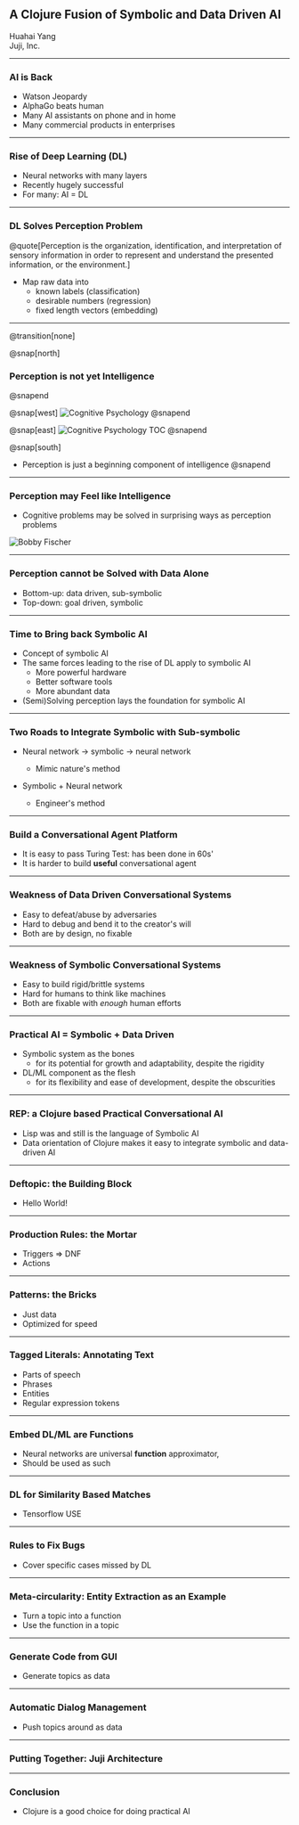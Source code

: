 ## A Clojure Fusion of Symbolic and Data Driven AI

Huahai Yang
<br>
Juji, Inc.

---

### AI is Back

- Watson Jeopardy
- AlphaGo beats human
- Many AI assistants on phone and in home
- Many commercial products in enterprises

---

### Rise of Deep Learning (DL)

- Neural networks with many layers
- Recently hugely successful
- For many: AI = DL

---

### DL Solves Perception Problem

@quote[Perception is the organization, identification, and interpretation of sensory information in order to represent and understand the presented information, or the environment.]

- Map raw data into
  - known labels (classification)
  - desirable numbers (regression)
  - fixed length vectors (embedding)

---
@transition[none]

@snap[north]
### Perception is not yet Intelligence
@snapend

@snap[west]
![Cognitive Psychology](asset/img/cognitive-psychology.jpg)
@snapend

@snap[east]
![Cognitive Psychology TOC](asset/img/cognitive-psychology-toc.png)
@snapend

@snap[south]
- Perception is just a beginning component of intelligence
@snapend
---

### Perception may Feel like Intelligence

- Cognitive problems may be solved in surprising ways as perception problems

![Bobby Fischer](asset/img/BobbyFischer.jpg)


---

### Perception cannot be Solved with Data Alone

- Bottom-up: data driven, sub-symbolic
- Top-down: goal driven, symbolic

---

### Time to Bring back Symbolic AI

- Concept of symbolic AI
- The same forces leading to the rise of DL apply to symbolic AI
  - More powerful hardware
  - Better software tools
  - More abundant data
- (Semi)Solving perception lays the foundation for symbolic AI

---

### Two Roads to Integrate Symbolic with Sub-symbolic

- Neural network -> symbolic -> neural network
  - Mimic nature's method

- Symbolic + Neural network
  - Engineer's method

---

### Build a Conversational Agent Platform

- It is easy to pass Turing Test: has been done in 60s'
- It is harder to build **useful** conversational agent

---

### Weakness of Data Driven Conversational Systems

- Easy to defeat/abuse by adversaries
- Hard to debug and bend it to the creator's will
- Both are by design, no fixable

---

### Weakness of Symbolic Conversational Systems

- Easy to build rigid/brittle systems
- Hard for humans to think like machines
- Both are fixable with *enough* human efforts

---

### Practical AI = Symbolic + Data Driven

- Symbolic system as the bones
  - for its potential for growth and adaptability, despite the rigidity
- DL/ML component as the flesh
  - for its flexibility and ease of development, despite the obscurities

---

### REP: a Clojure based Practical Conversational AI

- Lisp was and still is the language of Symbolic AI
- Data orientation of Clojure makes it easy to integrate symbolic and data-driven AI

---

### Deftopic: the Building Block

- Hello World!

---

### Production Rules: the Mortar

- Triggers => DNF
- Actions

---

### Patterns: the Bricks

- Just data
- Optimized for speed

---

### Tagged Literals: Annotating Text

- Parts of speech
- Phrases
- Entities
- Regular expression tokens

---

### Embed DL/ML are Functions

- Neural networks are universal **function** approximator,
- Should be used as such

---

### DL for Similarity Based Matches

- Tensorflow USE

---

### Rules to Fix Bugs

- Cover specific cases missed by DL

---
### Meta-circularity: Entity Extraction as an Example

- Turn a topic into a function
- Use the function in a topic

---

###  Generate Code from GUI

- Generate topics as data

---

### Automatic Dialog Management

- Push topics around as data

---

### Putting Together: Juji Architecture

---

### Conclusion

- Clojure is a good choice for doing practical AI
